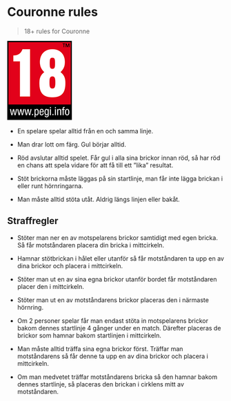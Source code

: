 # Couronne rules
> 18+ rules for Couronne

![pegi](https://github.com/oddhill/couronne/blob/master/pegi.png)

- En spelare spelar alltid från en och samma linje.

- Man drar lott om färg. Gul börjar alltid.

- Röd avslutar alltid spelet. Får gul i alla sina brickor innan röd, så har röd en chans att spela vidare för att få till ett ”lika” resultat.

- Stöt brickorna måste läggas på sin startlinje, man får inte lägga brickan i eller runt hörnringarna.

- Man måste alltid stöta utåt. Aldrig längs linjen eller bakåt.

## Straffregler
- Stöter man ner en av motspelarens brickor samtidigt med egen bricka. Så får motståndaren placera din bricka i mittcirkeln.

- Hamnar stötbrickan i hålet eller utanför så får motståndaren ta upp en av dina brickor och placera i mittcirkeln.

- Stöter man ut en av sina egna brickor utanför bordet får motståndaren placer den i mittcirkeln.

- Stöter man ut en av motståndarens brickor placeras den i närmaste hörnring.

- Om 2 personer spelar får man endast stöta in motspelarens brickor bakom dennes startlinje 4 gånger under en match. Därefter placeras de brickor som hamnar bakom startlinjen i mittcirkeln.

- Man måste alltid träffa sina egna brickor först. Träffar man motståndarens så får denne ta upp en av dina brickor och placera i mittcirkeln.

- Om man medvetet träffar motståndarens bricka så den hamnar bakom dennes startlinje, så placeras den brickan i cirklens mitt av motståndaren.
